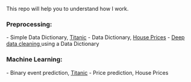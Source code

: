This repo will help you to understand how I work.
<h3>Preprocessing:</h3>
- Simple Data Dictionary, <a href="https://github.com/datalanas/Jupyter_notebooks_to_share/blob/master/Titanic_What_is_DataDictionary.ipynb" target="_blank" rel="noopener noreferrer">Titanic</a>
- Data Dictionary, <a href="https://github.com/datalanas/Jupyter_notebooks_to_share" target="_blank" rel="noopener noreferrer">House Prices</a>
- <a href="https://github.com/datalanas/Jupyter_notebooks_to_share/blob/master/House_Prices_Cleaning_with_DataDictionary.ipynb" target="_blank" rel="noopener noreferrer">Deep data cleaning </a> using a Data Dictionary
<h3>Machine Learning:</h3>
- Binary event prediction, <a href="https://github.com/datalanas/Jupyter_notebooks_to_share/blob/master/Titanic_Prediction_of_binary_events.ipynb" target="_blank" rel="noopener noreferrer">Titanic</a>
- Price prediction, House Prices
